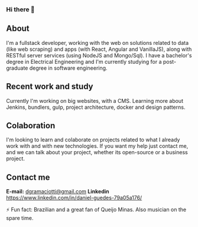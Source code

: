 ### Hi there 👋


## About

I'm a fullstack developer, working with the web on solutions related to data (like web scraping) and apps (with React, Angular and VanillaJS), along with RESTful server services (using NodeJS and Mongo/Sql). I have a bachelor's degree in Electrical Engineering and I'm currently studying for a post-graduate degree in software engineering.

## Recent work and study

Currently I'm working on big websites, with a CMS. Learning more about Jenkins, bundlers, gulp, project architecture, docker and design patterns. 

## Colaboration

I'm looking to learn and colaborate on projects related to what I already work with and with new technologies. If you want my help just contact me, and we can talk about your project, whether its open-source or a business project.

## Contact me

**E-mail:** dgramaciotti@gmail.com
**Linkedin** https://www.linkedin.com/in/daniel-guedes-79a05a176/


⚡ Fun fact: Brazilian and a great fan of Queijo Minas. Also musician on the spare time.

